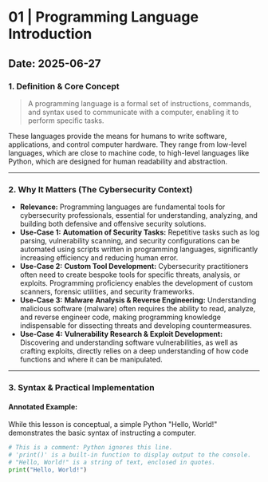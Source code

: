# 01 | Programming Language Introduction

**Date:** 2025-06-27
---
### 1. Definition & Core Concept
> A programming language is a formal set of instructions, commands, and syntax used to communicate with a computer, enabling it to perform specific tasks.

These languages provide the means for humans to write software, applications, and control computer hardware. They range from low-level languages, which are close to machine code, to high-level languages like Python, which are designed for human readability and abstraction.

---
### 2. Why It Matters (The Cybersecurity Context)
* **Relevance:** Programming languages are fundamental tools for cybersecurity professionals, essential for understanding, analyzing, and building both defensive and offensive security solutions.
* **Use-Case 1:** **Automation of Security Tasks:** Repetitive tasks such as log parsing, vulnerability scanning, and security configurations can be automated using scripts written in programming languages, significantly increasing efficiency and reducing human error.
* **Use-Case 2:** **Custom Tool Development:** Cybersecurity practitioners often need to create bespoke tools for specific threats, analysis, or exploits. Programming proficiency enables the development of custom scanners, forensic utilities, and security frameworks.
* **Use-Case 3:** **Malware Analysis & Reverse Engineering:** Understanding malicious software (malware) often requires the ability to read, analyze, and reverse engineer code, making programming knowledge indispensable for dissecting threats and developing countermeasures.
* **Use-Case 4:** **Vulnerability Research & Exploit Development:** Discovering and understanding software vulnerabilities, as well as crafting exploits, directly relies on a deep understanding of how code functions and where it can be manipulated.

---
### 3. Syntax & Practical Implementation
#### Annotated Example:
While this lesson is conceptual, a simple Python "Hello, World!" demonstrates the basic syntax of instructing a computer.

```python
# This is a comment: Python ignores this line.
# 'print()' is a built-in function to display output to the console.
# "Hello, World!" is a string of text, enclosed in quotes.
print("Hello, World!")